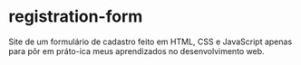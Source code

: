 # registration-form
Site de um formulário de cadastro feito em HTML, CSS e JavaScript apenas para pôr em práto-ica meus aprendizados no desenvolvimento web.
